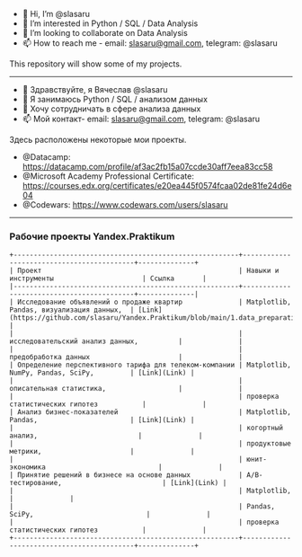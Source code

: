 - 👋 Hi, I’m @slasaru
- 👀 I’m interested in Python / SQL / Data Analysis
- 💞️ I’m looking to collaborate on Data Analysis
- 📫 How to reach me - email: slasaru@gmail.com, telegram: @slasaru 

This repository will show some of my projects.

------------------

- 👋 Здравствуйте, я Вячеслав @slasaru
- 👀 Я занимаюсь Python / SQL / анализом данных
- 💞️ Хочу сотрудничать в сфере анализа данных
- 📫 Мой контакт- email: slasaru@gmail.com, telegram: @slasaru

Здесь расположены некоторые мои проекты.

- @Datacamp: https://datacamp.com/profile/af3ac2fb15a07ccde30aff7eea83cc58
- @Microsoft Academy Professional Certificate: https://courses.edx.org/certificates/e20ea445f0574fcaa02de81fe24d6e04
- @Codewars: https://www.codewars.com/users/slasaru

------------------

### Рабочие проекты Yandex.Praktikum

```
+--------------------------------------------------------+-------------------------------------------+--------------+
| Проект                                                 | Навыки и инструменты                      | Ссылка       |
|--------------------------------------------------------+-------------------------------------------+--------------|
| Исследование объявлений о продаже квартир              | Matplotlib, Pandas, визуализация данных,  | [Link](https://github.com/slasaru/Yandex.Praktikum/blob/main/1.data_preparation.ipynb) |
|                                                        | исследовательский анализ данных,          |              |
|                                                        | предобработка данных                      |              |
| Определение перспективного тарифа для телеком-компании | Matplotlib, NumPy, Pandas, SciPy,         | [Link](Link) |
|                                                        | описательная статистика,                  |              |
|                                                        | проверка статистических гипотез           |              |
| Анализ бизнес-показателей                              | Matplotlib, Pandas,                       | [Link](Link) |
|                                                        | когортный анализ,                         |              |
|                                                        | продуктовые метрики,                      |              |
|                                                        | юнит-экономика                            |              |
| Принятие решений в бизнесе на основе данных            | A/B-тестирование,                         | [Link](Link) |
|                                                        | Matplotlib,                               |              |
|                                                        | Pandas, SciPy,                            |              |
|                                                        | проверка статистических гипотез           |              |
+--------------------------------------------------------+-------------------------------------------+--------------+
```
